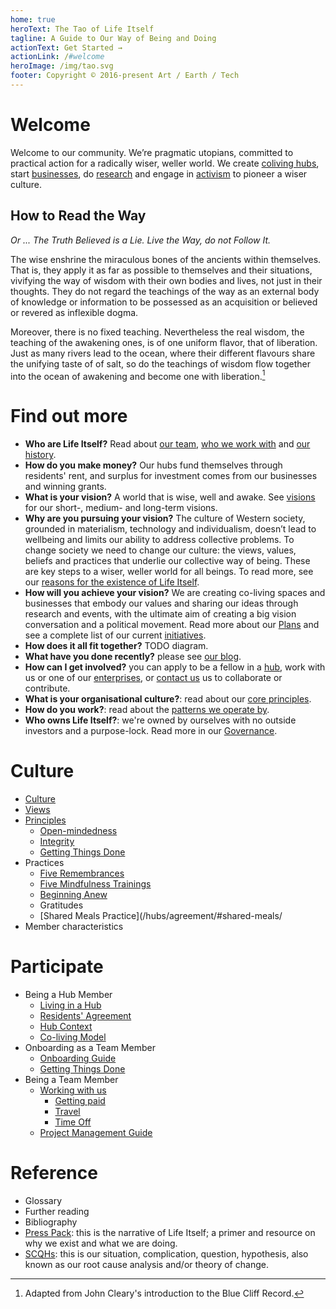 ```yaml
---
home: true
heroText: The Tao of Life Itself
tagline: A Guide to Our Way of Being and Doing
actionText: Get Started →
actionLink: /#welcome
heroImage: /img/tao.svg
footer: Copyright © 2016-present Art / Earth / Tech
---
```


# Welcome

Welcome to our community. We’re pragmatic utopians, committed to practical action for a radically wiser, weller world. We create [coliving hubs](https://lifeitself.us/hubs/), start [businesses](https://lifeitself.us/businesses/), do [research](https://lifeitself.us/institute/) and engage in [activism](https://lifeitself.us/activism/) to pioneer a wiser culture.

## How to Read the Way

*Or ... The Truth Believed is a Lie. Live the Way, do not Follow It.*

The wise enshrine the miraculous bones of the ancients within themselves. That is, they apply it as far as possible to themselves and their situations, vivifying the way of wisdom with their own bodies and lives, not just in their thoughts. They do not regard the teachings of the way as an external body of knowledge or information to be possessed as an acquisition or believed or revered as inflexible dogma.

Moreover, there is no fixed teaching. Nevertheless the real wisdom, the teaching of the awakening ones, is of one uniform flavor, that of liberation. Just as many rivers lead to the ocean, where their different flavours share the unifying taste of of salt, so do the teachings of wisdom flow together into the ocean of awakening and become one with liberation.[^1]

[^1]: Adapted from John Cleary's introduction to the Blue Cliff Record.

# Find out more

* **Who are Life Itself?** Read about [our team](https://lifeitself.us/people/), [who we work with](https://lifeitself.us/collaborators/) and [our history](https://lifeitself.us/about/story/). 
* **How do you make money?** Our hubs fund themselves through residents' rent, and surplus for investment comes from our businesses and winning grants.
* **What is your vision?** A world that is wise, well and awake. See [visions](https://tao.lifeitself.us/plans/#visions) for our short-, medium- and long-term visions.
* **Why are you pursuing your vision?** The culture of Western society, grounded in materialism, technology and individualism, doesn’t lead to wellbeing and limits our ability to address collective problems. To change society we need to change our culture: the views, values, beliefs and practices that underlie our collective way of being. These are key steps to a wiser, weller world for all beings. To read more, see our [reasons for the existence of Life Itself](/scqh/).
* **How will you achieve your vision?** We are creating co-living spaces and businesses that embody our values and sharing our ideas through research and events, with the ultimate aim of creating a big vision conversation and a political movement. Read more about our [Plans](/plans/) and see a complete list of our current [initiatives](/initiatives/).
* **How does it all fit together?** TODO diagram.
* **What have you done recently?** please see [our blog](https://lifeitself.us/blog/). 
* **How can I get involved?** you can apply to be a fellow in a [hub](https://lifeitself.us/hubs/), work with us or one of our [enterprises](https://lifeitself.us/jobs/), or [contact us](https://lifeitself.us/contact/) us to collaborate or contribute.
* **What is your organisational culture?**: read about our [core principles](/principles/).
* **How do you work?**: read about the [patterns we operate by](/patterns/).
* **Who owns Life Itself?**: we're owned by ourselves with no outside investors and a purpose-lock. Read more in our [Governance](/governance/).

# Culture

* [Culture](/culture/)
* [Views](/views/)
* [Principles](/principles/)
  * [Open-mindedness](/principles/#open-mindedness/)
  * [Integrity](/principles/#integrity/)
  * [Getting Things Done]()
* Practices
  * [Five Remembrances](/five-remembrances/)
  * [Five Mindfulness Trainings](/five-mindfulness-trainings/)
  * [Beginning Anew](/beginning-anew/)
  * Gratitudes
  * [Shared Meals Practice](/hubs/agreement/#shared-meals/
* Member characteristics

# Participate
* Being a Hub Member
  * [Living in a Hub](/hubs)
  * [Residents' Agreement](/hubs/agreement/)
  * [Hub Context](/context)
  * [Co-living Model](/coliving/)
* Onboarding as a Team Member
  * [Onboarding Guide](/onboarding/)
  * [Getting Things Done](/getting-things-done/)
* Being a Team Member
  * [Working with us](/working-with-us/)
    * [Getting paid](https://docs.google.com/document/d/1e8ZRmp-VKd1D6RkFUOsYf2GSzI4XksyBjBiXKWfzBH0/edit) 
    * [Travel](/working-with-us/#expenses-and-travel/) 
    * [Time Off](/working-with-us/#time-off/) 
  * [Project Management Guide](/project-management%20/#project-management-guide/)


# Reference

* Glossary
* Further reading
* Bibliography
* [Press Pack](/press/): this is the narrative of Life Itself; a primer and resource on why we exist and what we are doing.
* [SCQHs](/scqh/): this is our situation, complication, question, hypothesis, also known as our root cause analysis and/or theory of change.

